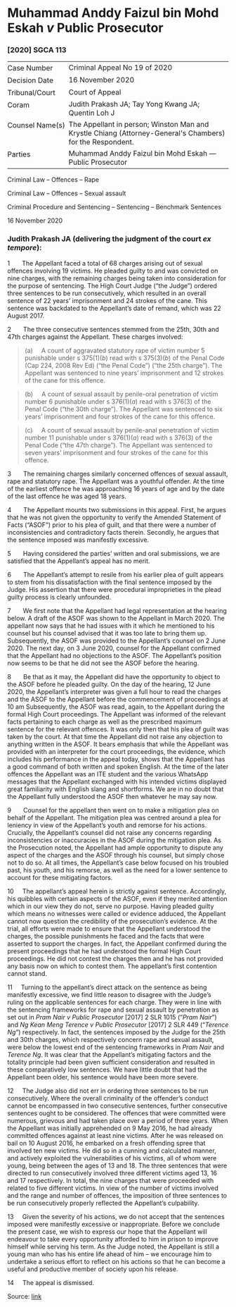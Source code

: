 <style>.footnotes::before { content: "Footnotes:"; }</style>
# Muhammad Anddy Faizul bin Mohd Eskah _v_ Public Prosecutor  

### \[2020\] SGCA 113

<table id="info-table"><tbody><tr class="info-row"><td class="txt-label" style="padding: 4px 0px; white-space: nowrap" valign="top">Case Number</td><td class="txt-body">Criminal Appeal No 19 of 2020</td></tr><tr class="info-row"><td class="txt-label" style="padding: 4px 0px; white-space: nowrap" valign="top">Decision Date</td><td class="txt-body">16 November 2020</td></tr><tr class="info-row"><td class="txt-label" style="padding: 4px 0px; white-space: nowrap" valign="top">Tribunal/Court</td><td class="txt-body">Court of Appeal</td></tr><tr class="info-row"><td class="txt-label" style="padding: 4px 0px; white-space: nowrap" valign="top">Coram</td><td class="txt-body">Judith Prakash JA; Tay Yong Kwang JA; Quentin Loh J</td></tr><tr class="info-row"><td class="txt-label" style="padding: 4px 0px; white-space: nowrap" valign="top">Counsel Name(s)</td><td class="txt-body">The Appellant in person; Winston Man and Krystle Chiang (Attorney-General's Chambers) for the Respondent.</td></tr><tr class="info-row"><td class="txt-label" style="padding: 4px 0px; white-space: nowrap" valign="top">Parties</td><td class="txt-body">Muhammad Anddy Faizul bin Mohd Eskah — Public Prosecutor</td></tr></tbody></table>

Criminal Law – Offences – Rape

Criminal Law – Offences – Sexual assault

Criminal Procedure and Sentencing – Sentencing – Benchmark Sentences

16 November 2020

### Judith Prakash JA (delivering the judgment of the court _ex tempore_):

1       The Appellant faced a total of 68 charges arising out of sexual offences involving 19 victims. He pleaded guilty to and was convicted on nine charges, with the remaining charges being taken into consideration for the purpose of sentencing. The High Court Judge (“the Judge”) ordered three sentences to be run consecutively, which resulted in an overall sentence of 22 years’ imprisonment and 24 strokes of the cane. This sentence was backdated to the Appellant’s date of remand, which was 22 August 2017.

2       The three consecutive sentences stemmed from the 25th, 30th and 47th charges against the Appellant. These charges involved:

> (a)     A count of aggravated statutory rape of victim number 5 punishable under s 375(1)(_b_) read with s 375(3)(_b_) of the Penal Code (Cap 224, 2008 Rev Ed) (“the Penal Code”) (“the 25th charge”). The Appellant was sentenced to nine years’ imprisonment and 12 strokes of the cane for this offence.

> (b)     A count of sexual assault by penile-oral penetration of victim number 6 punishable under s 376(1)(_a_) read with s 376(3) of the Penal Code (“the 30th charge”). The Appellant was sentenced to six years’ imprisonment and four strokes of the cane for this offence.

> (c)     A count of sexual assault by penile-anal penetration of victim number 11 punishable under s 376(1)(_a_) read with s 376(3) of the Penal Code (“the 47th charge”). The Appellant was sentenced to seven years’ imprisonment and four strokes of the cane for this offence.

3       The remaining charges similarly concerned offences of sexual assault, rape and statutory rape. The Appellant was a youthful offender. At the time of the earliest offence he was approaching 16 years of age and by the date of the last offence he was aged 18 years.

4       The Appellant mounts two submissions in this appeal. First, he argues that he was not given the opportunity to verify the Amended Statement of Facts (“ASOF”) prior to his plea of guilt, and that there were a number of inconsistencies and contradictory facts therein. Secondly, he argues that the sentence imposed was manifestly excessive.

5       Having considered the parties’ written and oral submissions, we are satisfied that the Appellant’s appeal has no merit.

6       The Appellant’s attempt to resile from his earlier plea of guilt appears to stem from his dissatisfaction with the final sentence imposed by the Judge. His assertion that there were procedural improprieties in the plead guilty process is clearly unfounded.

7       We first note that the Appellant had legal representation at the hearing below. A draft of the ASOF was shown to the Appellant in March 2020. The appellant now says that he had issues with it which he mentioned to his counsel but his counsel advised that it was too late to bring them up. Subsequently, the ASOF was provided to the Appellant’s counsel on 2 June 2020. The next day, on 3 June 2020, counsel for the Appellant confirmed that the Appellant had no objections to the ASOF. The Appellant’s position now seems to be that he did not see the ASOF before the hearing.

8       Be that as it may, the Appellant did have the opportunity to object to the ASOF before he pleaded guilty. On the day of the hearing, 12 June 2020, the Appellant’s interpreter was given a full hour to read the charges and the ASOF to the Appellant before the commencement of proceedings at 10 am Subsequently, the ASOF was read, again, to the Appellant during the formal High Court proceedings. The Appellant was informed of the relevant facts pertaining to each charge as well as the prescribed maximum sentence for the relevant offences. It was only then that his plea of guilt was taken by the court. At that time the Appellant did not raise any objection to anything written in the ASOF. It bears emphasis that while the Appellant was provided with an interpreter for the court proceedings, the evidence, which includes his performance in the appeal today, shows that the Appellant has a good command of both written and spoken English. At the time of the later offences the Appellant was an ITE student and the various WhatsApp messages that the Appellant exchanged with his intended victims displayed great familiarity with English slang and shortforms. We are in no doubt that the Appellant fully understood the ASOF then whatever he may say now.

9       Counsel for the appellant then went on to make a mitigation plea on behalf of the Appellant. The mitigation plea was centred around a plea for leniency in view of the Appellant’s youth and remorse for his actions. Crucially, the Appellant’s counsel did not raise any concerns regarding inconsistencies or inaccuracies in the ASOF during the mitigation plea. As the Prosecution noted, the Appellant had ample opportunity to dispute any aspect of the charges and the ASOF through his counsel, but simply chose not to do so. At all times, the Appellant’s case below focused on his troubled past, his youth, and his remorse, as well as the need for a lower sentence to account for these mitigating factors.

10     The appellant’s appeal herein is strictly against sentence. Accordingly, his quibbles with certain aspects of the ASOF, even if they merited attention which in our view they do not, serve no purpose. Having pleaded guilty which means no witnesses were called or evidence adduced, the Appellant cannot now question the credibility of the prosecution’s evidence. At the trial, all efforts were made to ensure that the Appellant understood the charges, the possible punishments he faced and the facts that were asserted to support the charges. In fact, the Appellant confirmed during the present proceedings that he had understood the formal High Court proceedings. He did not contest the charges then and he has not provided any basis now on which to contest them. The appellant’s first contention cannot stand.

11     Turning to the appellant’s direct attack on the sentence as being manifestly excessive, we find little reason to disagree with the Judge’s ruling on the applicable sentences for each charge. They were in line with the sentencing frameworks for rape and sexual assault by penetration as set out in _Pram Nair v Public Prosecutor_ <span class="citation">\[2017\] 2 SLR 1015</span> (“_Pram Nair_”) and _Ng Kean Meng Terence v Public Prosecutor_ <span class="citation">\[2017\] 2 SLR 449</span> (“_Terence Ng_”) respectively. In fact, the sentences imposed by the Judge for the 25th and 30th charges, which respectively concern rape and sexual assault, were below the lowest end of the sentencing frameworks in _Pram Nair_ and _Terence Ng_. It was clear that the Appellant’s mitigating factors and the totality principle had been given sufficient consideration and resulted in these comparatively low sentences. We have little doubt that had the Appellant been older, his sentence would have been more severe.

12     The Judge also did not err in ordering three sentences to be run consecutively. Where the overall criminality of the offender’s conduct cannot be encompassed in two consecutive sentences, further consecutive sentences ought to be considered. The offences that were committed were numerous, grievous and had taken place over a period of three years. When the Appellant was initially apprehended on 9 May 2016, he had already committed offences against at least nine victims. After he was released on bail on 10 August 2016, he embarked on a fresh offending spree that involved ten new victims. He did so in a cunning and calculated manner, and actively exploited the vulnerabilities of his victims, all of whom were young, being between the ages of 13 and 18. The three sentences that were directed to run consecutively involved three different victims aged 13, 16 and 17 respectively. In total, the nine charges that were proceeded with related to five different victims. In view of the number of victims involved and the range and number of offences, the imposition of three sentences to be run consecutively properly reflected the Appellant’s culpability.

13     Given the severity of his actions, we do not accept that the sentences imposed were manifestly excessive or inappropriate. Before we conclude the present case, we wish to express our hope that the Appellant will endeavour to take every opportunity afforded to him in prison to improve himself while serving his term. As the Judge noted, the Appellant is still a young man who has his entire life ahead of him – we encourage him to undertake a serious effort to reflect on his actions so that he can become a useful and productive member of society upon his release.

14     The appeal is dismissed.


Source: [link](https://www.lawnet.sg:443/lawnet/web/lawnet/free-resources?p_p_id=freeresources_WAR_lawnet3baseportlet&p_p_lifecycle=1&p_p_state=normal&p_p_mode=view&_freeresources_WAR_lawnet3baseportlet_action=openContentPage&_freeresources_WAR_lawnet3baseportlet_docId=%2FJudgment%2F25272-SSP.xml)